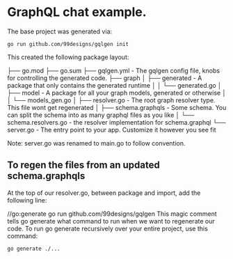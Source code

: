 # GraphQL chat example. 

The base project was generated via:
```
go run github.com/99designs/gqlgen init
```

This created the following package layout:

├── go.mod
├── go.sum
├── gqlgen.yml               - The gqlgen config file, knobs for controlling the generated code.
├── graph
│   ├── generated            - A package that only contains the generated runtime
│   │   └── generated.go
│   ├── model                - A package for all your graph models, generated or otherwise
│   │   └── models_gen.go
│   ├── resolver.go          - The root graph resolver type. This file wont get regenerated
│   ├── schema.graphqls      - Some schema. You can split the schema into as many graphql files as you like
│   └── schema.resolvers.go  - the resolver implementation for schema.graphql
└── server.go                - The entry point to your app. Customize it however you see fit


Note: server.go was renamed to main.go to follow convention. 

## To regen the files from an updated schema.graphqls
At the top of our resolver.go, between package and import, add the following line:

//go:generate go run github.com/99designs/gqlgen
This magic comment tells go generate what command to run when we want to regenerate our code. To run go generate recursively over your entire project, use this command:

```
go generate ./...
```